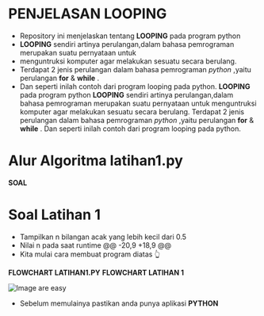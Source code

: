 # PENJELASAN LOOPING

- Repository ini menjelaskan tentang **LOOPING** pada program python
- **LOOPING** sendiri artinya perulangan,dalam bahasa pemrograman merupakan suatu pernyataan untuk 
- menguntruksi komputer agar melakukan sesuatu secara berulang.
- Terdapat 2 jenis perulangan dalam bahasa pemrograman *python* ,yaitu perulangan **for** & **while** .
- Dan seperti inilah contoh dari program looping pada python.
  **LOOPING** pada program python **LOOPING** sendiri artinya perulangan,dalam bahasa pemrograman merupakan suatu pernyataan untuk 
menguntruksi komputer agar melakukan sesuatu secara berulang.
Terdapat 2 jenis perulangan dalam bahasa pemrograman *python* ,yaitu perulangan **for** & **while** .
Dan seperti inilah contoh dari program looping pada python.

# Alur Algoritma latihan1.py

**SOAL**
# Soal Latihan 1

- Tampilkan n bilangan acak yang lebih kecil dari 0.5
-  Nilai n pada saat runtime
@@ -20,9 +18,9 @@
- Kita mulai cara membuat program diatas 👆


**FLOWCHART LATIHAN1.PY**
**FLOWCHART LATIHAN 1**

![Image are easy](https://user-images.githubusercontent.com/46926758/53193448-8e52a380-3643-11e9-9f3e-82b74718a6aa.png)


- Sebelum memulainya pastikan anda punya aplikasi **PYTHON** 
